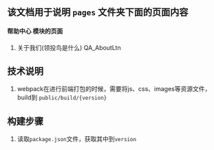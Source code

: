## 该文档用于说明 `pages` 文件夹下面的页面内容

#### 帮助中心 模块的页面
1.  关于我们(领投鸟是什么) QA_AboutLtn

## 技术说明
1. webpack在进行前端打包的时候，需要将js、css、images等资源文件，build到 `public/build/{version}`

## 构建步骤
1. 读取`package.json`文件，获取其中到`version`
